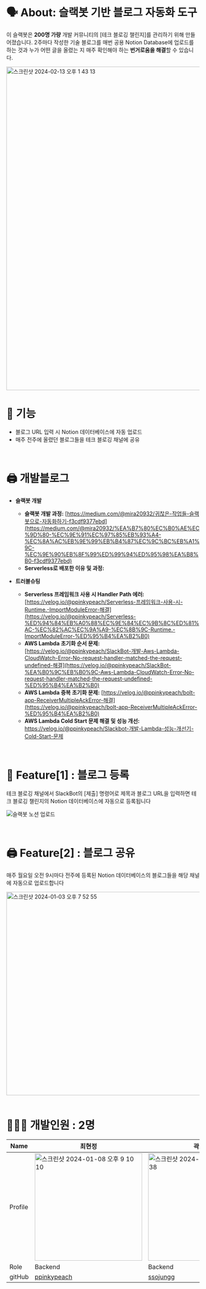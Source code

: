 # 🗣️ About: 슬랙봇 기반 블로그 자동화 도구

이 슬랙봇은 **200명 가량** 개발 커뮤니티의 [테크 블로깅 챌린지]를 관리하기 위해 만들어졌습니다. 2주마다 작성한 기술 블로그를 매번 공용 Notion Database에 업로드를 하는 것과 누가 어떤 글을 올렸는 지 매주 확인해야 하는 **번거로움을 해결**할 수 있습니다.

<img width="843" alt="스크린샷 2024-02-13 오후 1 43 13" src="https://github.com/techeer-sv/Notion_Bot/assets/102022609/f1c5b4fd-57f1-4912-b959-4cf64b852145">


<br/>

# 🌠  기능

- 블로그 URL 입력 시 Notion 데이터베이스에 자동 업로드
- 매주 전주에 올렸던 블로그들을 테크 블로깅 채널에 공유

<br/>

# 🖨️ 개발블로그

- **슬랙봇 개발**
    - **슬랙봇 개발 과정:** [https://medium.com/@mira20932/귀찮은-작업들-슬랙봇으로-자동화하기-f3cdf9377ebd](https://medium.com/@mira20932/%EA%B7%80%EC%B0%AE%EC%9D%80-%EC%9E%91%EC%97%85%EB%93%A4-%EC%8A%AC%EB%9E%99%EB%B4%87%EC%9C%BC%EB%A1%9C-%EC%9E%90%EB%8F%99%ED%99%94%ED%95%98%EA%B8%B0-f3cdf9377ebd)
    - **Serverless로 배포한 이유 및 과정:**
    
- **트러블슈팅**
    - **Serverless 프레임워크 사용 시 Handler Path 에러:** [https://velog.io/@ppinkypeach/Serverless-프레임워크-사용-시-Runtime.-ImportModuleError-해결](https://velog.io/@ppinkypeach/Serverless-%ED%94%84%EB%A0%88%EC%9E%84%EC%9B%8C%ED%81%AC-%EC%82%AC%EC%9A%A9-%EC%8B%9C-Runtime.-ImportModuleError-%ED%95%B4%EA%B2%B0)
    - **AWS Lambda 초기화 순서 문제:** [https://velog.io/@ppinkypeach/SlackBot-개발-Aws-Lambda-CloudWatch-Error-No-request-handler-matched-the-request-undefined-해결](https://velog.io/@ppinkypeach/SlackBot-%EA%B0%9C%EB%B0%9C-Aws-Lambda-CloudWatch-Error-No-request-handler-matched-the-request-undefined-%ED%95%B4%EA%B2%B0)
    - **AWS Lambda 중복 초기화 문제:** [https://velog.io/@ppinkypeach/bolt-app-ReceiverMultipleAckError-해결](https://velog.io/@ppinkypeach/bolt-app-ReceiverMultipleAckError-%ED%95%B4%EA%B2%B0)
    - **AWS Lambda Cold Start 문제 해결 및 성능 개선:** https://velog.io/@ppinkypeach/Slackbot-개발-Lambda-성능-개선기-Cold-Start-문제
 
<br/>


# 📑 Feature[1] : 블로그 등록
테크 블로깅 채널에서 SlackBot의 [제출] 명령어로 제목과 블로그 URL을 입력하면 테크 블로깅 챌린지의 Notion 데이터베이스에 자동으로 등록됩니다

![슬랙봇 노션 업로드](https://github.com/techeer-sv/Notion_Bot/assets/102022609/3b6e1a44-f077-4039-a127-905b04a6430b)

<br/>

# 🖨️ Feature[2] : 블로그 공유
  <span>매주 월요일 오전 9시마다 전주에 등록된 Notion 데이터베이스의 블로그들을 해당 채널에 자동으로 업로드합니다</span>

  
  <img width="530" alt="스크린샷 2024-01-03 오후 7 52 55" src="https://github.com/techeer-sv/Notion_Bot/assets/102022609/9e532dfb-7490-4c2b-b120-a1d2f6dff8ea">

  <br/>



<br/>


# 👩🏻‍💻 개발인원 : 2명
| Name    | 최현정   |  곽소정   |
| ------- | -------| ---------|
| Profile | <img width="280" alt="스크린샷 2024-01-08 오후 9 10 10" src="https://github.com/techeer-sv/Notion_Bot/assets/102022609/bc1ee107-154a-4adf-8ccc-38c83f1cce4a"> | <img width="280" alt="스크린샷 2024-01-08 오후 9 06 38" src="https://github.com/techeer-sv/Notion_Bot/assets/102022609/5734017b-9441-48c4-827b-b0a80166383b">|
| Role    | Backend | Backend  |
| gitHub  | [ppinkypeach](https://github.com/ppinkypeach) | [ssojungg](https://github.com/ssojungg)   |

